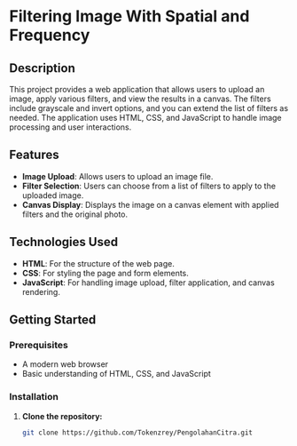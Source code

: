 # Filtering Image With Spatial and Frequency

## Description

This project provides a web application that allows users to upload an image, apply various filters, and view the results in a canvas. The filters include grayscale and invert options, and you can extend the list of filters as needed. The application uses HTML, CSS, and JavaScript to handle image processing and user interactions.

## Features

- **Image Upload**: Allows users to upload an image file.
- **Filter Selection**: Users can choose from a list of filters to apply to the uploaded image.
- **Canvas Display**: Displays the image on a canvas element with applied filters and the original photo.

## Technologies Used

- **HTML**: For the structure of the web page.
- **CSS**: For styling the page and form elements.
- **JavaScript**: For handling image upload, filter application, and canvas rendering.

## Getting Started

### Prerequisites

- A modern web browser
- Basic understanding of HTML, CSS, and JavaScript

### Installation

1. **Clone the repository:**
   ```bash
   git clone https://github.com/Tokenzrey/PengolahanCitra.git
   ```
